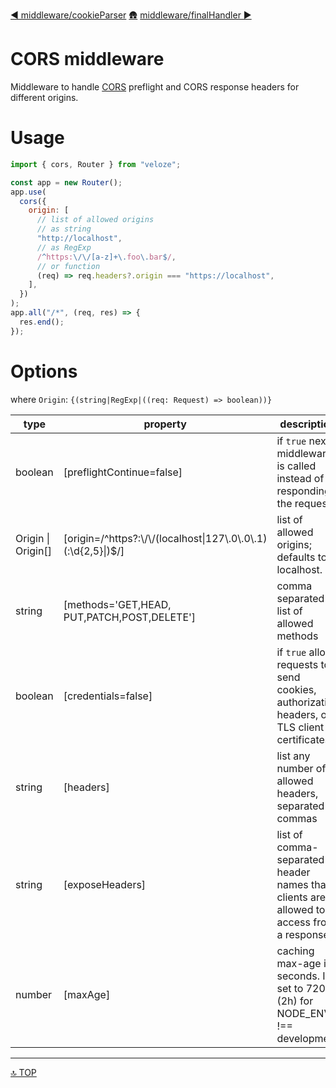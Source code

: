 [◀︎ middleware/cookieParser](../middleware/cookieParser.md)
[🛖](../index.md)
[middleware/finalHandler ▶](../middleware/finalHandler.md)

# CORS middleware

Middleware to handle
[CORS](https://developer.mozilla.org/en-US/docs/Web/HTTP/CORS) preflight and
CORS response headers for different origins.

# Usage

```js
import { cors, Router } from "veloze";

const app = new Router();
app.use(
  cors({
    origin: [
      // list of allowed origins
      // as string
      "http://localhost",
      // as RegExp
      /^https:\/\/[a-z]+\.foo\.bar$/,
      // or function
      (req) => req.headers?.origin === "https://localhost",
    ],
  })
);
app.all("/*", (req, res) => {
  res.end();
});
```

# Options

where `Origin`: `{(string|RegExp|((req: Request) => boolean))}`

| type                | property                                                       | description                                                                                 |
| ------------------- | -------------------------------------------------------------- | ------------------------------------------------------------------------------------------- |
| boolean             | \[preflightContinue=false]                                     | if `true` next middleware is called instead of responding the request                       |
| Origin \| Origin\[] | \[origin=/^https?:\\/\\/(localhost\|127\\.0\\.0\\.1)(:\d{2,5}\|)$/] | list of allowed origins; defaults to localhost.                                             |
| string              | \[methods='GET,HEAD,<br>PUT,PATCH,POST,DELETE']                | comma separated list of allowed methods                                                     |
| boolean             | \[credentials=false]                                           | if `true` allow requests to send cookies, authorization headers, or TLS client certificates |
| string              | \[headers]                                                     | list any number of allowed headers, separated by commas                                     |
| string              | \[exposeHeaders]                                               | list of comma-separated header names that clients are allowed to access from a response.    |
| number              | \[maxAge]                                                      | caching max-age in seconds. Is set to 7200 (2h) for NODE_ENV !== development                |

---

[🔝 TOP](#top)
